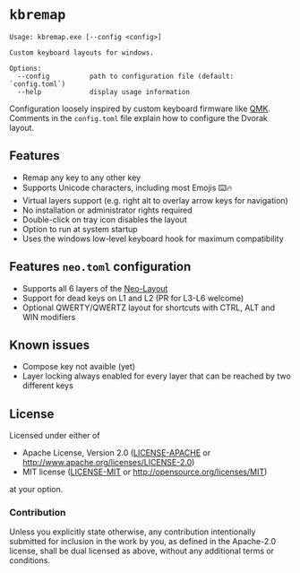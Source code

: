 # `kbremap`

```
Usage: kbremap.exe [--config <config>]

Custom keyboard layouts for windows.

Options:
  --config          path to configuration file (default: `config.toml`)
  --help            display usage information
```

Configuration loosely inspired by custom keyboard firmware like [QMK](https://qmk.fm/).
Comments in the `config.toml` file explain how to configure the Dvorak layout.

## Features
* Remap any key to any other key
* Supports Unicode characters, including most Emojis ⌨️🔥
* Virtual layers support (e.g. right alt to overlay arrow keys for navigation)
* No installation or administrator rights required
* Double-click on tray icon disables the layout
* Option to run at system startup
* Uses the windows low-level keyboard hook for maximum compatibility

## Features `neo.toml` configuration
* Supports all 6 layers of the [Neo-Layout](https://neo-layout.org/)
* Support for dead keys on L1 and L2 (PR for L3-L6 welcome)
* Optional QWERTY/QWERTZ layout for shortcuts with CTRL, ALT and WIN modifiers

## Known issues
* Compose key not avaible (yet)
* Layer locking always enabled for every layer that can be reached by two different keys

## License

Licensed under either of

- Apache License, Version 2.0 ([LICENSE-APACHE](LICENSE-APACHE) or
  http://www.apache.org/licenses/LICENSE-2.0)
- MIT license ([LICENSE-MIT](LICENSE-MIT) or http://opensource.org/licenses/MIT)

at your option.

### Contribution

Unless you explicitly state otherwise, any contribution intentionally submitted for inclusion in the
work by you, as defined in the Apache-2.0 license, shall be dual licensed as above, without any
additional terms or conditions.
